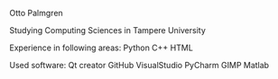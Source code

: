 Otto Palmgren

Studying Computing Sciences in Tampere University

Experience in following areas:
Python
C++
HTML

Used software:
Qt creator
GitHub
VisualStudio
PyCharm
GIMP
Matlab
